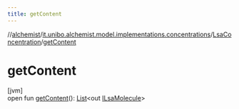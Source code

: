 ```yaml
---
title: getContent
---
```

//[alchemist](../../../index.html)/[it.unibo.alchemist.model.implementations.concentrations](../index.html)/[LsaConcentration](index.html)/[getContent](get-content.html)



# getContent



[jvm]\
open fun [getContent](get-content.html)(): [List](https://docs.oracle.com/javase/8/docs/api/java/util/List.html)<out [ILsaMolecule](../../it.unibo.alchemist.model.interfaces/-i-lsa-molecule/index.html)>




